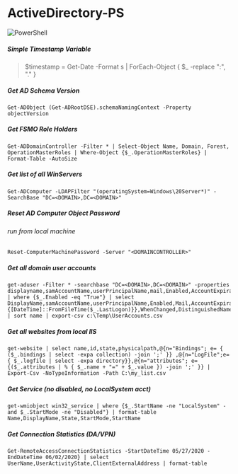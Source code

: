 # ActiveDirectory-PS

![PowerShell](https://repository-images.githubusercontent.com/221074232/158c2480-5262-11ea-8af0-452a86d9e56d)

##### Simple Timestamp Variable
> $timestamp = Get-Date -Format s | ForEach-Object { $_ -replace ":", "." }

##### Get AD Schema Version
    Get-ADObject (Get-ADRootDSE).schemaNamingContext -Property objectVersion

##### Get FSMO Role Holders
    Get-ADDomainController -Filter * | Select-Object Name, Domain, Forest, OperationMasterRoles | Where-Object {$_.OperationMasterRoles} | Format-Table -AutoSize

##### Get list of all WinServers
    Get-ADComputer -LDAPFilter "(operatingSystem=Windows\20Server*)" -SearchBase "DC=<DOMAIN>,DC=<DOMAIN>"

##### Reset AD Computer Object Password
###### run from local machine
    Reset-ComputerMachinePassword -Server "<DOMAINCONTROLLER>"

##### Get all domain user accounts
    get-aduser -Filter * -searchbase "DC=<DOMAIN>,DC=<DOMAIN>" -properties displayname,samAccountName,userPrincipalName,mail,Enabled,AccountExpirationDate,LastLogon,WhenChanged,DistinguishedName | where {$_.Enabled -eq "True"} | select DisplayName,samAccountName,userPrincipalName,Enabled,Mail,AccountExpirationDate,@{n='LastLogon';e={[DateTime]::FromFileTime($_.LastLogon)}},WhenChanged,DistinguishedName | sort name | export-csv c:\Temp\UserAccounts.csv

##### Get all websites from local IIS
    get-website | select name,id,state,physicalpath,@{n="Bindings"; e= { ($_.bindings | select -expa collection) -join ';' }} ,@{n="LogFile";e={ $_.logfile | select -expa directory}},@{n="attributes"; e={($_.attributes | % { $_.name + "=" + $_.value }) -join ';' }} | Export-Csv -NoTypeInformation -Path C:\my_list.csv

##### Get Service (no disabled, no LocalSystem acct)
    get-wmiobject win32_service | where {$_.StartName -ne "LocalSystem" -and $_.StartMode -ne "Disabled"} | format-table Name,DisplayName,State,StartMode,StartName

##### Get Connection Statistics (DA/VPN)
    Get-RemoteAccessConnectionStatistics -StartDateTime 05/27/2020 -EndDateTime 06/02/2020} | select UserName,UserActivityState,ClientExternalAddress | format-table
